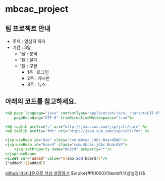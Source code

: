# mbcac_project
## 팀 프로젝트 안내
* 주제 : 열심히 하자
* 기간 : 3달
   + 1달 : 분석
   + 1달 : 설계
   + 1달 : 구현
      - 1주 : 로그인
      - 2주 : 게시판
      - 3주 : 뉴스
        
## 아래의 코드를 참고하세요.
```jsp
<%@ page language="java" contentType="application/json; charset=UTF-8"
    pageEncoding="UTF-8" trimDirectiveWhitespaces="true"%>

<%@ taglib prefix="c" uri="http://java.sun.com/jsp/jstl/core" %>
<%@ taglib prefix="fmt" uri="http://java.sun.com/jsp/jstl/fmt" %>

<jsp:useBean id="dao" class="com.mbcac.jdbc.BoardDAO"/>
<jsp:useBean id="board" class="com.mbcac.jdbc.BoardVO">
	<jsp:setProperty name="board" property="*"/>
</jsp:useBean>
<c:set var="added" value="${dao.add(board)}"/>
{"added":${added}}
```
[github 마크다운으로 색상 설정하기](https://gist.github.com/luigiMinardi/4574708d404cdf4fe0da7ac6fe2314db)
$\color{#ff0000}{\textsf{색상설정}}$
